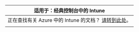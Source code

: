 |适用于：经典控制台中的 Intune |
|--|
|正在查找有关 Azure 中的 Intune 的文档？ [请转到此处](https://docs.microsoft.com/intune/what-is-intune)。|
| |
